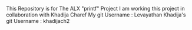 This Repository is for The ALX "printf" Project
I am working this project in collaboration with Khadija Charef 
My git Username : Levayathan
Khadija's git Username : khadijach2
